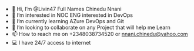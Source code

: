 - 👋 Hi, I’m @Livin47 Full Names Chinedu Nnani
- 👀 I’m interested in NOC ENG interested in DevOps
- 🌱 I’m currently learning AZure DevOps and Git
- 💞️ I’m looking to collaborate on any Project that will help me Learn
- 📫 How to reach me on +2348038734520 or nnani.chinedu@yahoo.com
- 💻 I have 24/7 access to internet

<!---
Livin47/Livin47 is a ✨ special ✨ repository because its `README.md` (this file) appears on your GitHub profile.
You can click the Preview link to take a look at your changes.
--->
